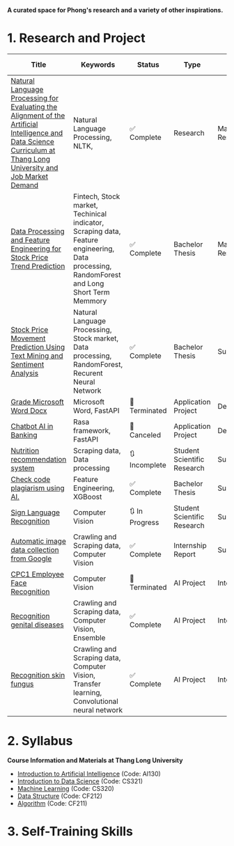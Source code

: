 
**A curated space for Phong's research and a variety of other inspirations.**

# 1. Research and Project

| Title | Keywords | Status | Type | Role | Release Date |
|--------|-------------|---------|------|------|--------------|
| [Natural Language Processing for Evaluating the Alignment of the Artificial Intelligence and Data Science Curriculum at Thang Long University and Job Market Demand](./NLP_Curriculum_vs_JD) | Natural Language Processing, NLTK,  | ✅ Complete | Research | Main Research| Oct 2024  |
| [Data Processing and Feature Engineering for Stock Price Trend Prediction](./techincal_indicator) | Fintech, Stock market, Techinical indicator, Scraping data, Feature engineering, Data processing, RandomForest and Long Short Term Memmory | ✅ Complete | Bachelor Thesis | Main Research | Mar 3, 2022  |
| [Stock Price Movement Prediction Using Text Mining and Sentiment Analysis](./news_lvk) | Natural Language Processing, Stock market, Data processing, RandomForest, Recurent Neural Network | ✅ Complete | Bachelor Thesis | Supporter | Dec 2023  |
| [Grade Microsoft Word Docx](./MSWord) | Microsoft Word, FastAPI | 🚧 Terminated | Application Project | Developer | Feb 2024  |
| [Chatbot AI in Banking](./chat_bot_banking) | Rasa framework, FastAPI | 🚧 Canceled | Application Project | Developer | Nov 2022  |
| [Nutrition recommendation system](./student_research) | Scraping data, Data processing | 🔃 Incomplete  | Student Scientific Research | Supervisor | 2021  |
| [Check code plagiarism using AI.](./plagiarism_AI) | Feature Engineering, XGBoost | ✅ Complete  | Bachelor Thesis | Supervisor | Mar 2023  |
| [Sign Language Recognition](./student_research) | Computer Vision | 🔃 In Progress  | Student Scientific Research | Supervisor | Dec 2024  |
| [Automatic image data collection from Google](./internship) | Crawling and Scraping data, Computer Vision | ✅ Complete  | Internship Report | Supervisor | Oct 2022  |
| [CPC1 Employee Face Recognition](./intern) | Computer Vision | 🚧 Terminated | AI Project | Intern | 2021  |
| [Recognition genital diseases](./intern) | Crawling and Scraping data, Computer Vision, Ensemble | ✅ Complete  | AI Project | Intern | Feb 10, 2020  |
| [Recognition skin fungus](./intern/mycosis/) | Crawling and Scraping data, Computer Vision, Transfer learning, Convolutional neural network | ✅ Complete  | AI Project | Intern | Aug 17, 2019  |


# 2. Syllabus

**Course Information and Materials at Thang Long University**

- [Introduction to Artificial Intelligence](./syllabus/intro_AI/) (Code: AI130)
- [Introduction to Data Science](./syllabus/intro_DS/) (Code: CS321)
- [Machine Learning](./syllabus/machine_learning/) (Code: CS320)
- [Data Structure](./syllabus/data_structure/) (Code: CF212)
- [Algorithm](./syllabus/algo/) (Code: CF211)


# 3. Self-Training Skills

